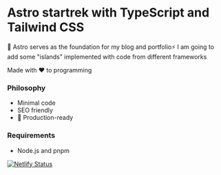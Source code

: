# Astro startrek with TypeScript and Tailwind CSS

🚀 Astro serves as the foundation for my blog and portfolio⚡️
I am going to add some "islands" implemented with code from different frameworks

Made with ❤️ to programming

### Philosophy

- Minimal code
- SEO friendly
- 🚀 Production-ready

### Requirements

- Node.js and pnpm

[![Netlify Status](https://api.netlify.com/api/v1/badges/36fc89c3-8170-4f88-985b-d2b60bf46c3f/deploy-status)](https://app.netlify.com/sites/zetkolek/deploys)
